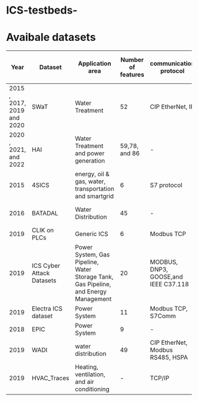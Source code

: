 # ICS-testbeds-

# Avaibale datasets

Year  | Dataset  | Application area  | Number of features  |communication protocol| Attack Type  | Data Size  | Data format (Mega Byte)  | Data set URL  |
--- | --- | --- | --- |--- |--- |--- |--- |--- 
2015 , 2017, 2019 and 2020 | SWaT  | Water Treatment  | 52  | CIP EtherNet, IP| Injection attack  | 285 | CSV | https://itrust.sutd.edu.sg/itrust-labs_datasets/dataset_info/ 
2020 , 2021, and 2022|  HAI  | Water Treatment and power generation | 59,78, and 86  | - | Injection attack  | 181, 205, and 196 | CSV | https://www.usenix.org/conference/cset20/presentation/shin  
2015|  4SICS  | energy, oil & gas, water, transportation and smartgrid | 6 | S7 protocol| ??  | 24, 134, and 200 | pcap | https://www.netresec.com/?page=PCAP4SICS 
2016|  BATADAL   | Water Distribution | 45 |-| Injection attack | 1.16 and 2.08 | csv, inp | https://www.batadal.net/data.html 
2019|  CLIK on PLCs   | Generic ICS | 6 | Modbus TCP | function code attack | 3.75 | pcap | https://gitlab.com/safelab/clik/-/tree/master/   
2019|  ICS  Cyber Attack Datasets  | Power System, Gas Pipeline, Water Storage Tank, Gas Pipeline, and Energy Management | 20 | MODBUS, DNP3, GOOSE,and IEEE C37.118 | ?? | Injection attack, Replay| CSV, ARFF | https://sites.google.com/a/uah.edu/tommy-morris-uah/ics-data-sets 
2019|  Electra ICS dataset   | Power System | 11 | Modbus TCP, S7Comm| Reconnaissance, Injection, Replay| 56, 1.7GB | CSV| http://perception.inf.um.es/ICS-datasets/  
2018|  EPIC   | Power System | 9 | -| No attacks| ?? | pcap ,CSV| https://itrust.sutd.edu.sg/itrust-labs_datasets/dataset_info/    
2019|  WADI   | water distribution | 49 | CIP EtherNet, Modbus RS485, HSPA |  Injection attack | ?? | CSV| https://itrust.sutd.edu.sg/itrust-labs_datasets/dataset_info/  2017, 2019, and 2020 |  CISS   | water distribution | 6 | 286 |  Injection attack | ?? | pcap| https://itrust.sutd.edu.sg/itrust-labs_datasets/dataset_info/  
2019|  HVAC_Traces   | Heating, ventilation, and air conditioning | - | TCP/IP |  Injection attack | - | pcap| https://github.com/gkabasele/HVAC_Traces/blob/master/README.md    










